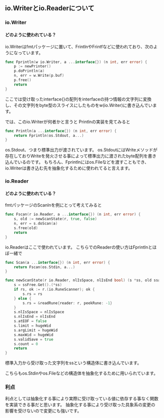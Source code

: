 ## io.Writerとio.Readerについて

### io.Writer
#### どのように使われている？
io.Writerはfmtパッケージに置いて、FrintlnやFrintfなどに使われており、次のようになっています。

```print.go
func Fprintln(w io.Writer, a ...interface{}) (n int, err error) {
	p := newPrinter()
	p.doPrintln(a)
	n, err = w.Write(p.buf)
	p.free()
	return
}
```

ここでは受け取ったinterface{}の配列をinterfaceの持つ情報の文字列に変換し、その文字列をbyte型のスライスにしたものをw(io.Writer)に書き込んでいます。

では、このio.Writerが何者かと言うと
Printlnの実装を見てみると

```print.go
func Println(a ...interface{}) (n int, err error) {
	return Fprintln(os.Stdout, a...)
}
```

os.Stdout、つまり標準出力が渡されています。
os.StdoutにはWriteメソッドが存在しておりWriteを発火させる事によって標準出力に渡されたbyte配列を書き込んでいるのです。
もちろん、Fprintlnにはos.Fileなどを渡すこともでき、io.Writerは書き込む先を抽象化するために使われてると言えます。

### io.Reader
#### どのように使われている？

fmtパッケージのScanlnを例にとって考えてみると　

```scan.go
func Fscan(r io.Reader, a ...interface{}) (n int, err error) {
	s, old := newScanState(r, true, false)
	n, err = s.doScan(a)
	s.free(old)
	return
}
```

io.Readerはここで使われています。
こちらでのReaderの使い方はFprintlnとほぼ一緒で

```scan.go
func Scan(a ...interface{}) (n int, err error) {
	return Fscan(os.Stdin, a...)
}
```

```scan.go
func newScanState(r io.Reader, nlIsSpace, nlIsEnd bool) (s *ss, old ssave) {
	s = ssFree.Get().(*ss)
	if rs, ok := r.(io.RuneScanner); ok {
		s.rs = rs
	} else {
		s.rs = &readRune{reader: r, peekRune: -1}
	}
	s.nlIsSpace = nlIsSpace
	s.nlIsEnd = nlIsEnd
	s.atEOF = false
	s.limit = hugeWid
	s.argLimit = hugeWid
	s.maxWid = hugeWid
	s.validSave = true
	s.count = 0
	return
}

```

標準入力から受け取った文字列をssという構造体に書き込んでいます。

こちらもos.Stdinやos.Fileなどの構造体を抽象化するために用いられています。


### 利点
利点としては抽象化する事により実際に受け取っている値に依存する事なく関数を実装できる事だと思います。
抽象化する事により受け取った具象系の変更の影響を受けないので変更にも強いです。
